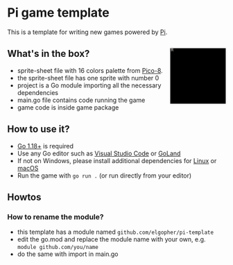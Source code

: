 # Pi game template 

This is a template for writing new games powered by [Pi](https://github.com/elgopher/pi).

## What's in the box? <img src="sprite-sheet.png" align="right" />

* sprite-sheet file with 16 colors palette from [Pico-8](https://www.lexaloffle.com/pico-8.php).
* the sprite-sheet file has one sprite with number 0
* project is a Go module importing all the necessary dependencies
* main.go file contains code running the game
* game code is inside game package

## How to use it?

* [Go 1.18+](https://go.dev/dl/) is required
* Use any Go editor such as [Visual Studio Code](https://code.visualstudio.com/) or [GoLand](https://www.jetbrains.com/go/)
* If not on Windows, please install additional dependencies for [Linux](https://github.com/elgopher/pi/blob/master/docs/install-linux.md) or [macOS](https://github.com/elgopher/pi/blob/master/docs/install-macos.md)
* Run the game with ```go run .``` (or run directly from your editor)

## Howtos

### How to rename the module?

* this template has a module named `github.com/elgopher/pi-template`
* edit the go.mod and replace the module name with your own, e.g. `module github.com/you/name`
* do the same with import in main.go
